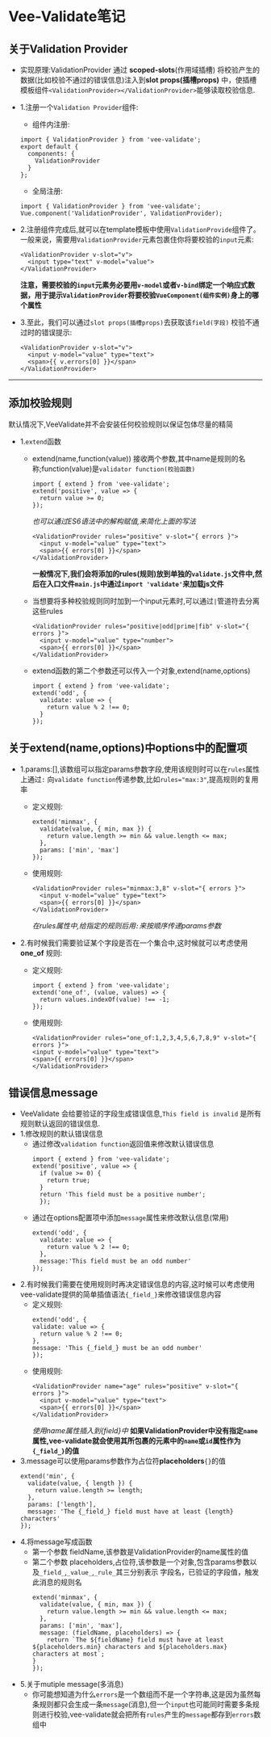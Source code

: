 # Vee-Validate笔记
## 关于Validation Provider
- 实现原理:ValidationProvider 通过 **scoped-slots**(作用域插槽) 将校验产生的数据(比如校验不通过的错误信息)注入到**slot props(插槽props)** 中，使插槽模板组件`<ValidationProvider></ValidationProvider>`能够读取校验信息.

- 1.注册一个`Validation Provider`组件:
  - 组件内注册:
  ```
  import { ValidationProvider } from 'vee-validate';
  export default {
    components: {
      ValidationProvider
    }
  };
  ```  
  - 全局注册:
  ```
  import { ValidationProvider } from 'vee-validate';
  Vue.component('ValidationProvider', ValidationProvider);
  ```
- 2.注册组件完成后,就可以在template模板中使用`ValidationProvide`组件了。一般来说，需要用`ValidationProvider`元素包裹住你将要校验的`input`元素:
  ```
  <ValidationProvider v-slot="v">
    <input type="text" v-model="value">
  </ValidationProvider>
  ```
  **注意，需要校验的`input`元素务必要用`v-model`或者`v-bind`绑定一个响应式数据，用于提示`ValidationProvider`将要校验`VueComponent(组件实例)`身上的哪个属性**

- 3.至此，我们可以通过`slot props(插槽props)`去获取该`field(字段)` 校验不通过时的错误提示:
  ```
  <ValidationProvider v-slot="v">
    <input v-model="value" type="text">
    <span>{{ v.errors[0] }}</span>
  </ValidationProvider>
  ```
---
## 添加校验规则
默认情况下,VeeValidate并不会安装任何校验规则以保证包体尽量的精简

- 1.`extend`函数  
  - extend(name,function(value)) 接收两个参数,其中name是规则的名称;function(value)是`validator function(校验函数)`
    ```
    import { extend } from 'vee-validate';
    extend('positive', value => {
      return value >= 0;
    });
    ```
    *也可以通过ES6语法中的解构赋值,来简化上面的写法*
    ```
    <ValidationProvider rules="positive" v-slot="{ errors }">
      <input v-model="value" type="text">
      <span>{{ errors[0] }}</span>
    </ValidationProvider>
    ```
    **一般情况下,我们会将添加的rules(规则)放到单独的`validate.js`文件中,然后在入口文件`main.js`中通过`import 'validate'`来加载js文件**
  
  - 当想要将多种校验规则同时加到一个input元素时,可以通过` | `管道符去分离这些rules
    ```
    <ValidationProvider rules="positive|odd|prime|fib" v-slot="{ errors }">
      <input v-model="value" type="number">
      <span>{{ errors[0] }}</span>
    </ValidationProvider>
    ```
  
  - extend函数的第二个参数还可以传入一个对象,extend(name,options)
    ```
    import { extend } from 'vee-validate';
    extend('odd', {
      validate: value => {
        return value % 2 !== 0;
      }
    });
    ```

## 关于extend(name,options)中options中的配置项
- 1.params:[],该数组可以指定params参数字段,使用该规则时可以在`rules`属性上通过` : ` 向`validate function`传递参数,比如`rules="max:3"`,提高规则的复用率
  - 定义规则:
    ```
    extend('minmax', {
      validate(value, { min, max }) {
        return value.length >= min && value.length <= max;
      },
      params: ['min', 'max']
    });
    ```
  - 使用规则:
    ```
    <ValidationProvider rules="minmax:3,8" v-slot="{ errors }">
      <input v-model="value" type="text">
      <span>{{ errors[0] }}</span>
    </ValidationProvider>
    ```
    *在rules属性中,给指定的规则后用`:`来按顺序传递params参数*
  
- 2.有时候我们需要验证某个字段是否在一个集合中,这时候就可以考虑使用 **one_of** 规则:
  - 定义规则:
    ```
    import { extend } from 'vee-validate';
    extend('one_of', (value, values) => {
      return values.indexOf(value) !== -1;
    });
    ```
  - 使用规则:
    ```
    <ValidationProvider rules="one_of:1,2,3,4,5,6,7,8,9" v-slot="{ errors }">
    <input v-model="value" type="text">
    <span>{{ errors[0] }}</span>
    </ValidationProvider>
    ```

## 错误信息message
- VeeValidate 会给要验证的字段生成错误信息,`This field is invalid` 是所有规则默认返回的错误信息.
- 1.修改规则的默认错误信息
  - 通过修改`validation function`返回值来修改默认错误信息
    ```
    import { extend } from 'vee-validate';
    extend('positive', value => {
      if (value >= 0) {
        return true;
      }
      return 'This field must be a positive number';
      });
    ```
  - 通过在options配置项中添加`message`属性来修改默认信息(常用)
    ```
    extend('odd', {
      validate: value => {
        return value % 2 !== 0;
      },
      message:'This field must be an odd number'
    });
    ```
- 2.有时候我们需要在使用规则时再决定错误信息的内容,这时候可以考虑使用vee-validate提供的简单插值语法`{_field_}`来修改错误信息内容
  - 定义规则:
    ```
    extend('odd', {
    validate: value => {
      return value % 2 !== 0;
    },
    message: 'This {_field_} must be an odd number'
    });
    ```
  - 使用规则:
    ```
    <ValidationProvider name="age" rules="positive" v-slot="{ errors }">
      <input v-model="value" type="text">
      <span>{{ errors[0] }}</span>
    </ValidationProvider>
    ```
    *使用name属性插入到{_field_}中*
    **如果ValidationProvider中没有指定`name`属性,vee-validate就会使用其所包裹的元素中的`name`或`id`属性作为`{_field_}`的值**
- 3.message可以使用params参数作为占位符**placeholders**`{}`的值
    ```
    extend('min', {
      validate(value, { length }) {
        return value.length >= length;
      },
      params: ['length'],
      message: 'The {_field_} field must have at least {length} characters'
    });
    ```
- 4.将message写成函数
  - 第一个参数 fieldName,该参数是ValidationProvider的name属性的值
  - 第二个参数 placeholders,占位符,该参数是一个对象,包含params参数以及`_field_`,`_value_`,`_rule_`其三分别表示 字段名，已验证的字段值，触发此消息的规则名
    ```
    extend('minmax', {
      validate(value, { min, max }) {
        return value.length >= min && value.length <= max;
      },
      params: ['min', 'max'],
      message: (fieldName, placeholders) => {
        return `The ${fieldName} field must have at least ${placeholders.min} characters and ${placeholders.max} characters at most`;
    }
    });
    ```
- 5.关于mutiple message(多消息)
  - 你可能想知道为什么`errors`是一个数组而不是一个字符串,这是因为虽然每条规则都只会生成一条`message`(消息),但一个`input`也可能同时需要多条规则进行校验,vee-validate就会把所有`rules`产生的`message`都存到`errors`数组中












